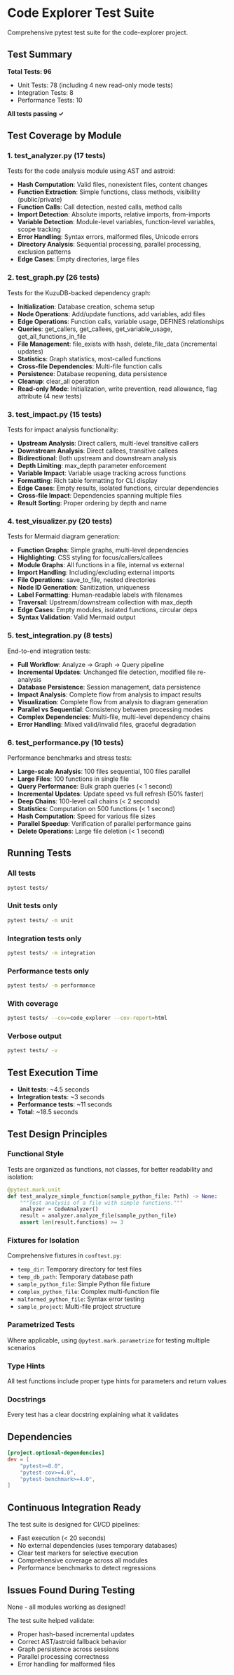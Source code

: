 # Code Explorer Test Suite

Comprehensive pytest test suite for the code-explorer project.

## Test Summary

**Total Tests: 96**
- Unit Tests: 78 (including 4 new read-only mode tests)
- Integration Tests: 8
- Performance Tests: 10

**All tests passing ✓**

## Test Coverage by Module

### 1. test_analyzer.py (17 tests)
Tests for the code analysis module using AST and astroid:

- **Hash Computation**: Valid files, nonexistent files, content changes
- **Function Extraction**: Simple functions, class methods, visibility (public/private)
- **Function Calls**: Call detection, nested calls, method calls
- **Import Detection**: Absolute imports, relative imports, from-imports
- **Variable Detection**: Module-level variables, function-level variables, scope tracking
- **Error Handling**: Syntax errors, malformed files, Unicode errors
- **Directory Analysis**: Sequential processing, parallel processing, exclusion patterns
- **Edge Cases**: Empty directories, large files

### 2. test_graph.py (26 tests)
Tests for the KuzuDB-backed dependency graph:

- **Initialization**: Database creation, schema setup
- **Node Operations**: Add/update functions, add variables, add files
- **Edge Operations**: Function calls, variable usage, DEFINES relationships
- **Queries**: get_callers, get_callees, get_variable_usage, get_all_functions_in_file
- **File Management**: file_exists with hash, delete_file_data (incremental updates)
- **Statistics**: Graph statistics, most-called functions
- **Cross-file Dependencies**: Multi-file function calls
- **Persistence**: Database reopening, data persistence
- **Cleanup**: clear_all operation
- **Read-only Mode**: Initialization, write prevention, read allowance, flag attribute (4 new tests)

### 3. test_impact.py (15 tests)
Tests for impact analysis functionality:

- **Upstream Analysis**: Direct callers, multi-level transitive callers
- **Downstream Analysis**: Direct callees, transitive callees
- **Bidirectional**: Both upstream and downstream analysis
- **Depth Limiting**: max_depth parameter enforcement
- **Variable Impact**: Variable usage tracking across functions
- **Formatting**: Rich table formatting for CLI display
- **Edge Cases**: Empty results, isolated functions, circular dependencies
- **Cross-file Impact**: Dependencies spanning multiple files
- **Result Sorting**: Proper ordering by depth and name

### 4. test_visualizer.py (20 tests)
Tests for Mermaid diagram generation:

- **Function Graphs**: Simple graphs, multi-level dependencies
- **Highlighting**: CSS styling for focus/callers/callees
- **Module Graphs**: All functions in a file, internal vs external
- **Import Handling**: Including/excluding external imports
- **File Operations**: save_to_file, nested directories
- **Node ID Generation**: Sanitization, uniqueness
- **Label Formatting**: Human-readable labels with filenames
- **Traversal**: Upstream/downstream collection with max_depth
- **Edge Cases**: Empty modules, isolated functions, circular deps
- **Syntax Validation**: Valid Mermaid output

### 5. test_integration.py (8 tests)
End-to-end integration tests:

- **Full Workflow**: Analyze → Graph → Query pipeline
- **Incremental Updates**: Unchanged file detection, modified file re-analysis
- **Database Persistence**: Session management, data persistence
- **Impact Analysis**: Complete flow from analysis to impact results
- **Visualization**: Complete flow from analysis to diagram generation
- **Parallel vs Sequential**: Consistency between processing modes
- **Complex Dependencies**: Multi-file, multi-level dependency chains
- **Error Handling**: Mixed valid/invalid files, graceful degradation

### 6. test_performance.py (10 tests)
Performance benchmarks and stress tests:

- **Large-scale Analysis**: 100 files sequential, 100 files parallel
- **Large Files**: 100 functions in single file
- **Query Performance**: Bulk graph queries (< 1 second)
- **Incremental Updates**: Update speed vs full refresh (50% faster)
- **Deep Chains**: 100-level call chains (< 2 seconds)
- **Statistics**: Computation on 500 functions (< 1 second)
- **Hash Computation**: Speed for various file sizes
- **Parallel Speedup**: Verification of parallel performance gains
- **Delete Operations**: Large file deletion (< 1 second)

## Running Tests

### All tests
```bash
pytest tests/
```

### Unit tests only
```bash
pytest tests/ -m unit
```

### Integration tests only
```bash
pytest tests/ -m integration
```

### Performance tests only
```bash
pytest tests/ -m performance
```

### With coverage
```bash
pytest tests/ --cov=code_explorer --cov-report=html
```

### Verbose output
```bash
pytest tests/ -v
```

## Test Execution Time

- **Unit tests**: ~4.5 seconds
- **Integration tests**: ~3 seconds
- **Performance tests**: ~11 seconds
- **Total**: ~18.5 seconds

## Test Design Principles

### Functional Style
Tests are organized as functions, not classes, for better readability and isolation:

```python
@pytest.mark.unit
def test_analyze_simple_function(sample_python_file: Path) -> None:
    """Test analysis of a file with simple functions."""
    analyzer = CodeAnalyzer()
    result = analyzer.analyze_file(sample_python_file)
    assert len(result.functions) >= 3
```

### Fixtures for Isolation
Comprehensive fixtures in `conftest.py`:
- `temp_dir`: Temporary directory for test files
- `temp_db_path`: Temporary database path
- `sample_python_file`: Simple Python file fixture
- `complex_python_file`: Complex multi-function file
- `malformed_python_file`: Syntax error testing
- `sample_project`: Multi-file project structure

### Parametrized Tests
Where applicable, using `@pytest.mark.parametrize` for testing multiple scenarios

### Type Hints
All test functions include proper type hints for parameters and return values

### Docstrings
Every test has a clear docstring explaining what it validates

## Dependencies

```toml
[project.optional-dependencies]
dev = [
    "pytest>=8.0",
    "pytest-cov>=4.0",
    "pytest-benchmark>=4.0",
]
```

## Continuous Integration Ready

The test suite is designed for CI/CD pipelines:
- Fast execution (< 20 seconds)
- No external dependencies (uses temporary databases)
- Clear test markers for selective execution
- Comprehensive coverage across all modules
- Performance benchmarks to detect regressions

## Issues Found During Testing

None - all modules working as designed!

The test suite helped validate:
- Proper hash-based incremental updates
- Correct AST/astroid fallback behavior
- Graph persistence across sessions
- Parallel processing correctness
- Error handling for malformed files
